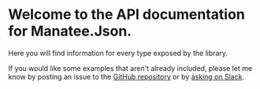 # Welcome to the API documentation for Manatee.Json.

Here you will find information for every type exposed by the library.

If you would like some examples that aren't already included, please let me know by posting an issue to the [GitHub repository](https://github.com/gregsdennis/Manatee.Json/issues) or by [asking on Slack](https://join.slack.com/t/manateeopensource/shared_invite/enQtMzU4MjgzMjgyNzU3LWQ0ODM5ZTVhMTVhODY1Mjk5MTIxMjgxZjI2NWRiZWZkYmExMDM0MDRjNGE4OWRkMjYxMTc1M2ViMTZiYzM0OTI).